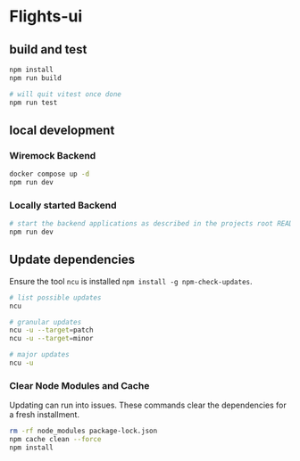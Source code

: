 # Flights-ui

## build and test

```bash
npm install
npm run build

# will quit vitest once done
npm run test
```

## local development

### Wiremock Backend
```bash
docker compose up -d
npm run dev
```

### Locally started Backend

```bash
# start the backend applications as described in the projects root README
npm run dev
```

## Update dependencies

Ensure the tool `ncu` is installed `npm install -g npm-check-updates`.

```bash
# list possible updates
ncu

# granular updates
ncu -u --target=patch
ncu -u --target=minor

# major updates
ncu -u
```

### Clear Node Modules and Cache

Updating can run into issues. These commands clear the dependencies for a fresh installment.

```bash
rm -rf node_modules package-lock.json
npm cache clean --force
npm install
```